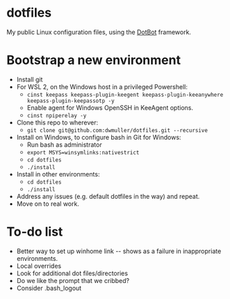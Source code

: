 # dotfiles
My public Linux configuration files, using the [DotBot](https://github.com/anishathalye/dotbot) framework.

# Bootstrap  a new environment

- Install git
- For WSL 2, on the Windows host in a privileged Powershell:
  - `cinst keepass keepass-plugin-keegent keepass-plugin-keeanywhere keepass-plugin-keepassotp -y`
  - Enable agent for Windows OpenSSH in KeeAgent options.
  - `cinst npiperelay -y`
- Clone this repo to wherever:
  - `git clone git@github.com:dwmuller/dotfiles.git --recursive`
- Install on Windows, to configure bash in Git for Windows:
  - Run bash as administrator
  - `export MSYS=winsymlinks:nativestrict`
  - `cd dotfiles`
  - `./install`
- Install in other environments:
  - `cd dotfiles`
  - `./install`
- Address any issues (e.g. default dotfiles in the way) and repeat.
- Move on to real work.

# To-do list

- Better way to set up winhome link -- shows as a failure in inappropriate environments.
- Local overrides
- Look for additional dot files/directories
- Do we like the prompt that we cribbed?
- Consider .bash_logout
